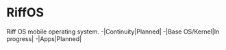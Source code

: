 # RiffOS
Riff OS mobile operating system. 
-|Continuity|Planned|
-|Base OS/Kernel|In progress|
-|Apps|Planned|
